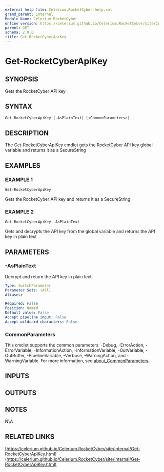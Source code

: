```yaml
---
external help file: Celerium.RocketCyber-help.xml
grand_parent: Internal
Module Name: Celerium.RocketCyber
online version: https://celerium.github.io/Celerium.RocketCyber/site/Internal/Get-RocketCyberApiKey.html
parent: GET
schema: 2.0.0
title: Get-RocketCyberApiKey
---
```


# Get-RocketCyberApiKey

## SYNOPSIS
Gets the RocketCyber API key

## SYNTAX

```powershell
Get-RocketCyberApiKey [-AsPlainText] [<CommonParameters>]
```

## DESCRIPTION
The Get-RocketCyberApiKey cmdlet gets the RocketCyber API key
global variable and returns it as a SecureString

## EXAMPLES

### EXAMPLE 1
```powershell
Get-RocketCyberApiKey
```

Gets the RocketCyber API key and returns it as a SecureString

### EXAMPLE 2
```powershell
Get-RocketCyberApiKey -AsPlainText
```

Gets and decrypts the API key from the global variable and
returns the API key in plain text

## PARAMETERS

### -AsPlainText
Decrypt and return the API key in plain text

```yaml
Type: SwitchParameter
Parameter Sets: (All)
Aliases:

Required: False
Position: Named
Default value: False
Accept pipeline input: False
Accept wildcard characters: False
```

### CommonParameters
This cmdlet supports the common parameters: -Debug, -ErrorAction, -ErrorVariable, -InformationAction, -InformationVariable, -OutVariable, -OutBuffer, -PipelineVariable, -Verbose, -WarningAction, and -WarningVariable. For more information, see [about_CommonParameters](http://go.microsoft.com/fwlink/?LinkID=113216).

## INPUTS

## OUTPUTS

## NOTES
N\A

## RELATED LINKS

[https://celerium.github.io/Celerium.RocketCyber/site/Internal/Get-RocketCyberApiKey.html](https://celerium.github.io/Celerium.RocketCyber/site/Internal/Get-RocketCyberApiKey.html)


